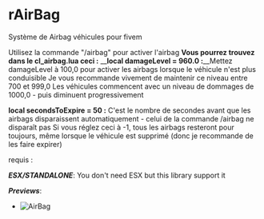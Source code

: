 # rAirBag
Système de Airbag véhicules pour fivem

Utilisez la commande "/airbag" pour activer l'airbag
__**Vous pourrez trouvez dans le cl_airbag.lua ceci :**__ 
__**local damageLevel = 960.0 :**__Mettez damageLevel à 100,0 pour activer les airbags lorsque le véhicule n'est plus conduisible
Je vous recommande vivement de maintenir ce niveau entre 700 et 999,0
Les véhicules commencent avec un niveau de dommages de 1000,0 - puis diminuent progressivement

__**local secondsToExpire = 50 :**__ C'est le nombre de secondes avant que les airbags disparaissent automatiquement - celui de la commande /airbag ne disparaît pas
Si vous réglez ceci à -1, tous les airbags resteront pour toujours, même lorsque le véhicule est supprimé (donc je recommande de les faire expirer)

requis : 

__***ESX/STANDALONE***__: You don't need ESX but this library support it

__***Previews***__: 
- <img src="https://cdn.discordapp.com/attachments/1099805357120962631/1211425197929005116/zJpyVyX.png?ex=65ee26a2&is=65dbb1a2&hm=66c1e1cea40ad664bbb02e8a8d5315ebd1a86621e4fdc4b5c4e29f9d93018ccb&" alt="AirBag">